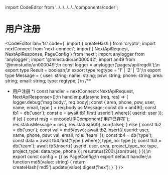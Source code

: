import CodeEditor from '../../../../../components/coder';

# 用户注册

<CodeEditor lan='ts' code={`
import { createHash } from 'crypto';
import nextConnect from 'next-connect';
import { NextApiRequest, NextApiResponse, PageConfig } from 'next';
import anylogger from 'anylogger';
import '@mmstudio/an000042';
import an49 from '@mmstudio/an000049';\n
const logger = anylogger('pages/api/regdit');\n
export type Result = boolean;\n
export type regtype = '1' | '2' | '3';\n
export type Message = {
	user: string;
	name: string;
	psw: string;
	phone: string;
	area: string;
	email: string;
	type: regtype;
}\n
/**
 * 用户注册
 */
const handler = nextConnect<NextApiRequest, NextApiResponse<Result>>();\n
handler.put(async (req, res) => {
	logger.debug('msg body:', req.body);
	const { area, phone, psw, user, name, email, type } = req.body as Message;
	const db = an49();
	const tb1 = db<ITbuser>('user');
	const e = await tb1.first('userid').where({
		userid: user
	});
	if (e) {
		const msg = encodeURIComponent('用户已存在');
		res.statusMessage = msg;
		res.status(500).json(false);
	} else {
		const tb2 = db<ITbuser>('user');
		const val = md5(psw);
		await tb2.insert({
			userid: user,
			name,
			phone,
			psw: val,
			email,
			role: 'team'
		});
		const tb4 = db<ITbtype>('type');
		const data = await tb4.first('type').where({
			type_no: type
		});
		const tb3 = db<ITbteam>('team');
		await tb3.insert({
			userid: user,
			area,
			project_type_no: type,
			project_type: data.type,
			phone
		});
		res.status(200).json(true);
	}
});\n
export const config = {} as PageConfig;\n
export default handler;\n
function md5(value: string) {
	return createHash('md5').update(value).digest('hex');
}
`} />
